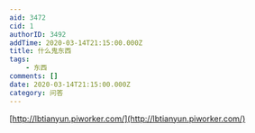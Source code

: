 ```yaml
---
aid: 3472
cid: 1
authorID: 3492
addTime: 2020-03-14T21:15:00.000Z
title: 什么鬼东西
tags:
    - 东西
comments: []
date: 2020-03-14T21:15:00.000Z
category: 问答
---
```


[http://lbtianyun.piworker.com/](http://lbtianyun.piworker.com/)

